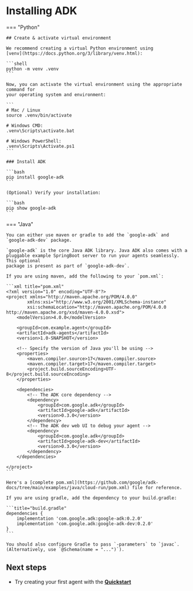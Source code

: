 # Installing ADK

=== "Python"

    ## Create & activate virtual environment
    
    We recommend creating a virtual Python environment using
    [venv](https://docs.python.org/3/library/venv.html):
    
    ```shell
    python -m venv .venv
    ```
    
    Now, you can activate the virtual environment using the appropriate command for
    your operating system and environment:
    
    ```
    # Mac / Linux
    source .venv/bin/activate
    
    # Windows CMD:
    .venv\Scripts\activate.bat
    
    # Windows PowerShell:
    .venv\Scripts\Activate.ps1
    ```

    ### Install ADK
    
    ```bash
    pip install google-adk
    ```
    
    (Optional) Verify your installation:
    
    ```bash
    pip show google-adk
    ```

=== "Java"

    You can either use maven or gradle to add the `google-adk` and `google-adk-dev` package.

    `google-adk` is the core Java ADK library. Java ADK also comes with a pluggable example SpringBoot server to run your agents seamlessly. This optional
    package is present as part of `google-adk-dev`.
    
    If you are using maven, add the following to your `pom.xml`:

    ```xml title="pom.xml"
    <?xml version="1.0" encoding="UTF-8"?>
    <project xmlns="http://maven.apache.org/POM/4.0.0"
            xmlns:xsi="http://www.w3.org/2001/XMLSchema-instance"
            xsi:schemaLocation="http://maven.apache.org/POM/4.0.0 http://maven.apache.org/xsd/maven-4.0.0.xsd">
        <modelVersion>4.0.0</modelVersion>

        <groupId>com.example.agent</groupId>
        <artifactId>adk-agents</artifactId>
        <version>1.0-SNAPSHOT</version>

        <!-- Specify the version of Java you'll be using -->
        <properties>
            <maven.compiler.source>17</maven.compiler.source>
            <maven.compiler.target>17</maven.compiler.target>
            <project.build.sourceEncoding>UTF-8</project.build.sourceEncoding>
        </properties>

        <dependencies>
            <!-- The ADK core dependency -->
            <dependency>
                <groupId>com.google.adk</groupId>
                <artifactId>google-adk</artifactId>
                <version>0.3.0</version>
            </dependency>
            <!-- The ADK dev web UI to debug your agent -->
            <dependency>
                <groupId>com.google.adk</groupId>
                <artifactId>google-adk-dev</artifactId>
                <version>0.3.0</version>
            </dependency>
        </dependencies>

    </project>
    ```

    Here's a [complete pom.xml](https://github.com/google/adk-docs/tree/main/examples/java/cloud-run/pom.xml) file for reference.

    If you are using gradle, add the dependency to your build.gradle:

    ```title="build.gradle"
    dependencies {
        implementation 'com.google.adk:google-adk:0.2.0'
        implementation 'com.google.adk:google-adk-dev:0.2.0'
    }
    ```

    You should also configure Gradle to pass `-parameters` to `javac`. (Alternatively, use `@Schema(name = "...")`).


## Next steps

* Try creating your first agent with the [**Quickstart**](quickstart.md)
